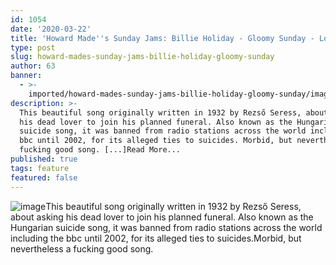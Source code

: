```yaml
---
id: 1054
date: '2020-03-22'
title: 'Howard Made''s Sunday Jams: Billie Holiday - Gloomy Sunday - Loose Lips'
type: post
slug: howard-mades-sunday-jams-billie-holiday-gloomy-sunday
author: 63
banner:
  - >-
    imported/howard-mades-sunday-jams-billie-holiday-gloomy-sunday/image1054.jpeg
description: >-
  This beautiful song originally written in 1932 by Rezső Seress, about asking
  his dead lover to join his planned funeral. Also known as the Hungarian
  suicide song, it was banned from radio stations across the world including the
  bbc until 2002, for its alleged ties to suicides. Morbid, but nevertheless a
  fucking good song. [...]Read More...
published: true
tags: feature
featured: false
---
```

![image](../imported/howard-mades-sunday-jams-billie-holiday-gloomy-sunday/image1054.jpeg)This beautiful song originally written in 1932 by Rezső Seress, about asking his dead lover to join his planned funeral. Also known as the Hungarian suicide song, it was banned from radio stations across the world including the bbc until 2002, for its alleged ties to suicides.Morbid, but nevertheless a fucking good song.